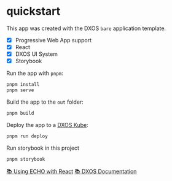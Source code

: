 # quickstart

This app was created with the DXOS `bare` application template.

- [x] Progressive Web App support
- [x] React
- [x] DXOS UI System
- [x] Storybook

Run the app with `pnpm`:

```bash
pnpm install
pnpm serve
```

Build the app to the `out` folder:

```bash
pnpm build
```

Deploy the app to a [DXOS Kube](https://docs.dxos.org/guide/kube):

```bash
pnpm run deploy
```

Run storybook in this project

```bash
pnpm storybook
```

[📚 Using ECHO with React](https://docs.dxos.org/guide/echo/react)
[📚 DXOS Documentation](https://docs.dxos.org)
